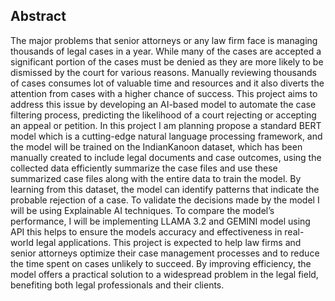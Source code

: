 ## Abstract
The major problems that senior attorneys or any law 
firm face is managing thousands of legal cases in a  year. 
While many of the cases are accepted a significant portion 
of the cases must be denied as they are  more likely to be 
dismissed by the court for various reasons. Manually 
reviewing thousands of cases consumes lot of valuable time 
and resources and it also diverts the attention from cases 
with a higher chance of success. This project aims to 
address this issue by developing an AI-based model to 
automate the case filtering process, predicting the 
likelihood of a court rejecting or accepting an appeal or 
petition. In this project I am planning propose a standard 
BERT model which is a cutting-edge natural language 
processing framework, and the model will be trained on the 
IndianKanoon dataset, which has been manually created 
to include legal documents and case outcomes, using the 
collected data efficiently summarize the case files and use 
these summarized case files along with the entire data to 
train the model. By learning from this dataset, the model 
can identify patterns that indicate the probable rejection of 
a case. To validate the decisions made by the model I will 
be using Explainable AI techniques. To compare the 
model’s performance, I will be implementing LLAMA 3.2 
and GEMINI model using API this helps to ensure the 
models accuracy and effectiveness in real-world legal 
applications. This project is expected to help law firms and 
senior attorneys optimize their case management 
processes and to reduce the time spent on cases unlikely to 
succeed. By improving efficiency, the model offers a 
practical solution to a widespread problem in the legal 
field, benefiting both legal professionals and their clients.
